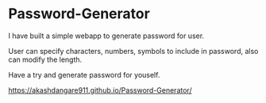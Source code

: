 # Password-Generator

I have built a simple webapp to generate password for user. 

User can specify characters, numbers, symbols to include in password, also can modify the length.

Have a try and generate password for youself.

https://akashdangare911.github.io/Password-Generator/
